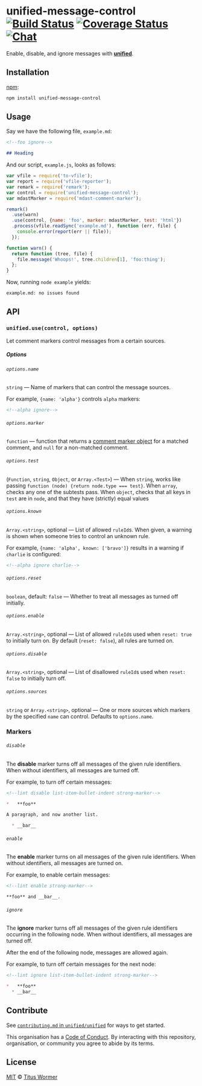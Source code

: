 # unified-message-control [![Build Status][build-badge]][build-status] [![Coverage Status][coverage-badge]][coverage-status] [![Chat][chat-badge]][chat]

Enable, disable, and ignore messages with [**unified**][unified].

## Installation

[npm][]:

```bash
npm install unified-message-control
```

## Usage

Say we have the following file, `example.md`:

```markdown
<!--foo ignore-->

## Heading
```

And our script, `example.js`, looks as follows:

```javascript
var vfile = require('to-vfile');
var report = require('vfile-reporter');
var remark = require('remark');
var control = require('unified-message-control');
var mdastMarker = require('mdast-comment-marker');

remark()
  .use(warn)
  .use(control, {name: 'foo', marker: mdastMarker, test: 'html'})
  .process(vfile.readSync('example.md'), function (err, file) {
    console.error(report(err || file));
  });

function warn() {
  return function (tree, file) {
    file.message('Whoops!', tree.children[1], 'foo:thing');
  };
}
```

Now, running `node example` yields:

```markdown
example.md: no issues found
```

## API

### `unified.use(control, options)`

Let comment markers control messages from a certain sources.

##### Options

###### `options.name`

`string` — Name of markers that can control the message sources.

For example, `{name: 'alpha'}` controls `alpha` markers:

```markdown
<!--alpha ignore-->
```

###### `options.marker`

`function` — function that returns a [comment marker object][marker]
for a matched comment, and `null` for a non-matched comment.

###### `options.test`

(`Function`, `string`, `Object`, or `Array.<Test>`)
—  When `string`, works like passing `function (node) {return
node.type === test}`.
When `array`, checks any one of the subtests pass.
When `object`, checks that all keys in `test` are in `node`,
and that they have (strictly) equal values

###### `options.known`

`Array.<string>`, optional — List of allowed `ruleId`s.  When given, a warning
is shown when someone tries to control an unknown rule.

For example, `{name: 'alpha', known: ['bravo']}` results in a warning if
`charlie` is configured:

```markdown
<!--alpha ignore charlie-->
```

###### `options.reset`

`boolean`, default: `false` — Whether to treat all messages as turned off
initially.

###### `options.enable`

`Array.<string>`, optional — List of allowed `ruleId`s used when `reset: true`
to initially turn on.  By default (`reset: false`), all rules are turned on.

###### `options.disable`

`Array.<string>`, optional — List of disallowed `ruleId`s used when
`reset: false` to initially turn off.

###### `options.sources`

`string` or `Array.<string>`, optional — One or more sources which markers by
the specified `name` can control.  Defaults to `options.name`.

### Markers

###### `disable`

The **disable** marker turns off all messages of the given rule
identifiers.  When without identifiers, all messages are turned
off.

For example, to turn off certain messages:

```md
<!--lint disable list-item-bullet-indent strong-marker-->

*   **foo**

A paragraph, and now another list.

  * __bar__
```

###### `enable`

The **enable** marker turns on all messages of the given rule
identifiers.  When without identifiers, all messages are turned
on.

For example, to enable certain messages:

```md
<!--lint enable strong-marker-->

**foo** and __bar__.
```

###### `ignore`

The **ignore** marker turns off all messages of the given rule
identifiers occurring in the following node.  When without
identifiers, all messages are turned off.

After the end of the following node, messages are allowed again.

For example, to turn off certain messages for the next node:

```md
<!--lint ignore list-item-bullet-indent strong-marker-->

*   **foo**
  * __bar__
```

## Contribute

See [`contributing.md` in `unified/unified`][contributing] for ways to get
started.

This organisation has a [Code of Conduct][coc].  By interacting with this
repository, organisation, or community you agree to abide by its terms.

## License

[MIT][license] © [Titus Wormer][author]

<!-- Definitions -->

[build-badge]: https://img.shields.io/travis/unifiedjs/unified-message-control.svg

[build-status]: https://travis-ci.org/unifiedjs/unified-message-control

[coverage-badge]: https://img.shields.io/codecov/c/github/unifiedjs/unified-message-control.svg

[coverage-status]: https://codecov.io/github/unifiedjs/unified-message-control

[chat-badge]: https://img.shields.io/gitter/room/unifiedjs/Lobby.svg

[chat]: https://gitter.im/unifiedjs/Lobby

[license]: LICENSE

[author]: http://wooorm.com

[npm]: https://docs.npmjs.com/cli/install

[marker]: https://github.com/syntax-tree/mdast-comment-marker#marker

[unified]: https://github.com/unifiedjs/unified

[contributing]: https://github.com/unifiedjs/unified/blob/master/contributing.md

[coc]: https://github.com/unifiedjs/unified/blob/master/code-of-conduct.md
